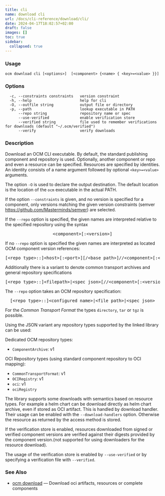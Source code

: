 ```yaml
---
title: cli
name: download cli
url: /docs/cli-reference/download/cli/
date: 2024-04-17T18:02:57+02:00
draft: false
images: []
toc: true
sidebar:
  collapsed: true
---
```

### Usage

```
ocm download cli [<options>]  [<component> {<name> { <key>=<value> }}]
```

### Options

```
  -c, --constraints constraints   version constraint
  -h, --help                      help for cli
  -O, --outfile string            output file or directory
  -p, --path                      lookup executable in PATH
      --repo string               repository name or spec
      --use-verified              enable verification store
      --verified string           file used to remember verifications for downloads (default "~/.ocm/verified")
      --verify                    verify downloads
```

### Description


Download an OCM CLI executable. By default, the standard publishing component
and repository is used. Optionally, another component or repo and even a resource
can be specified. Resources are specified by identities. An identity consists of 
a name argument followed by optional <code>&lt;key>=&lt;value></code>
arguments.

The option <code>-O</code> is used to declare the output destination.
The default location is the location of the <code>ocm</code> executable in
the actual PATH.


If the option <code>--constraints</code> is given, and no version is specified
for a component, only versions matching the given version constraints
(semver https://github.com/Masterminds/semver) are selected.


If the <code>--repo</code> option is specified, the given names are interpreted
relative to the specified repository using the syntax

<center>
    <pre>&lt;component>[:&lt;version>]</pre>
</center>

If no <code>--repo</code> option is specified the given names are interpreted 
as located OCM component version references:

<center>
    <pre>[&lt;repo type>::]&lt;host>[:&lt;port>][/&lt;base path>]//&lt;component>[:&lt;version>]</pre>
</center>

Additionally there is a variant to denote common transport archives
and general repository specifications

<center>
    <pre>[&lt;repo type>::]&lt;filepath>|&lt;spec json>[//&lt;component>[:&lt;version>]]</pre>
</center>

The <code>--repo</code> option takes an OCM repository specification:

<center>
    <pre>[&lt;repo type>::]&lt;configured name>|&lt;file path>|&lt;spec json></pre>
</center>

For the *Common Transport Format* the types <code>directory</code>,
<code>tar</code> or <code>tgz</code> is possible.

Using the JSON variant any repository types supported by the 
linked library can be used:

Dedicated OCM repository types:
  - <code>ComponentArchive</code>: v1

OCI Repository types (using standard component repository to OCI mapping):
  - <code>CommonTransportFormat</code>: v1
  - <code>OCIRegistry</code>: v1
  - <code>oci</code>: v1
  - <code>ociRegistry</code>



The library supports some downloads with semantics based on resource types. For example a helm chart
can be download directly as helm chart archive, even if stored as OCI artifact.
This is handled by download handler. Their usage can be enabled with the <code>--download-handlers</code>
option. Otherwise the resource as returned by the access method is stored.


If the verification store is enabled, resources downloaded from
signed or verified component versions are verified against their digests
provided by the component version.(not supported for using downloaders for the
resource download).

The usage of the verification store is enabled by <code>--use-verified</code> or by
specifying a verification file with <code>--verified</code>.


### See Also

* [ocm download](/docs/cli-reference/download)	 &mdash; Download oci artifacts, resources or complete components

